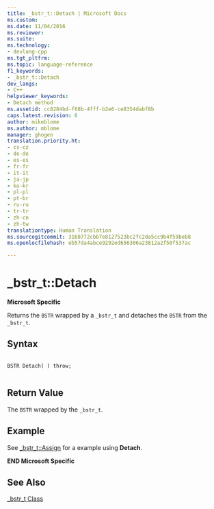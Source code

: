 ```yaml
---
title: _bstr_t::Detach | Microsoft Docs
ms.custom: 
ms.date: 11/04/2016
ms.reviewer: 
ms.suite: 
ms.technology:
- devlang-cpp
ms.tgt_pltfrm: 
ms.topic: language-reference
f1_keywords:
- _bstr_t::Detach
dev_langs:
- C++
helpviewer_keywords:
- Detach method
ms.assetid: cc8284bd-f68b-4fff-b2e6-ce8354dabf8b
caps.latest.revision: 6
author: mikeblome
ms.author: mblome
manager: ghogen
translation.priority.ht:
- cs-cz
- de-de
- es-es
- fr-fr
- it-it
- ja-jp
- ko-kr
- pl-pl
- pt-br
- ru-ru
- tr-tr
- zh-cn
- zh-tw
translationtype: Human Translation
ms.sourcegitcommit: 3168772cbb7e8127523bc2fc2da5cc9b4f59beb8
ms.openlocfilehash: eb57da4abce9292ed656306a23812a2f50f537ac

---
```

# _bstr_t::Detach
**Microsoft Specific**  
  
 Returns the `BSTR` wrapped by a `_bstr_t` and detaches the `BSTR` from the `_bstr_t`.  
  
## Syntax  
  
```  
  
BSTR Detach( ) throw;  
  
```  
  
## Return Value  
 The `BSTR` wrapped by the `_bstr_t`.  
  
## Example  
 See [_bstr_t::Assign](../cpp/bstr-t-assign.md) for a example using **Detach**.  
  
 **END Microsoft Specific**  
  
## See Also  
 [_bstr_t Class](../cpp/bstr-t-class.md)


<!--HONumber=Jan17_HO2-->


